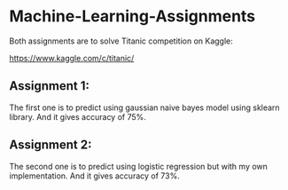 # Machine-Learning-Assignments

Both assignments are to solve Titanic competition on Kaggle:

https://www.kaggle.com/c/titanic/


## Assignment 1:

The first one is to predict using gaussian naive bayes model using sklearn library. And it gives accuracy of 75%.

## Assignment 2:

The second one is to predict using logistic regression but with my own implementation. And it gives accuracy of 73%.






